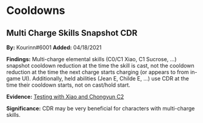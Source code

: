 # Cooldowns

## Multi Charge Skills Snapshot CDR
**By:** Kourinn\#6001
**Added:** 04/18/2021

**Findings:**
Multi-charge elemental skills (C0/C1 Xiao, C1 Sucrose, ...) snapshot cooldown reduction at the time the skill is cast, not the cooldown reduction at the time the next charge starts charging (or appears to from in-game UI). Additionally, held abilities (Jean E, Childe E, ...) use CDR at the time their cooldown starts, not on cast/hold start.

**Evidence:**
[Testing with Xiao and Chongyun C2](https://youtu.be/MB_IR0OStgA)

**Significance:**
CDR may be very beneficial for characters with multi-charge skills.